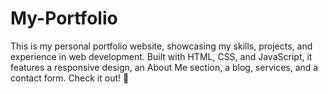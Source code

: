 # My-Portfolio
This is my personal portfolio website, showcasing my skills, projects, and experience in web development. Built with HTML, CSS, and JavaScript, it features a responsive design, an About Me section, a blog, services, and a contact form. Check it out! 🚀
